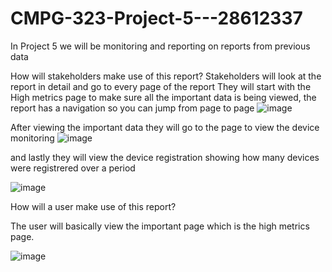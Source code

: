 # CMPG-323-Project-5---28612337
In Project 5  we will be monitoring and reporting on reports from previous data

How will stakeholders make use of this report?
Stakeholders will look at the report in detail and go to every page of the report
They will start with the High metrics page to make sure all the important data is being viewed, the report has a navigation so you can jump from page to page
![image](https://user-images.githubusercontent.com/111285719/201124018-7da4006a-a085-4037-9685-e2d60a55ba1e.png)

After viewing the important data they will go to the page to view the device monitoring
![image](https://user-images.githubusercontent.com/111285719/201124186-4a67566e-a440-4c86-9299-8c88134da9df.png)


and lastly they will view the device registration showing how many devices were registrered over a period

![image](https://user-images.githubusercontent.com/111285719/201124422-8f5427eb-f5d9-4d45-9cf3-9a087f7fce2e.png)


How will a user make use of this report?

The user will basically view the important page which is the high metrics page.

![image](https://user-images.githubusercontent.com/111285719/201124018-7da4006a-a085-4037-9685-e2d60a55ba1e.png)


